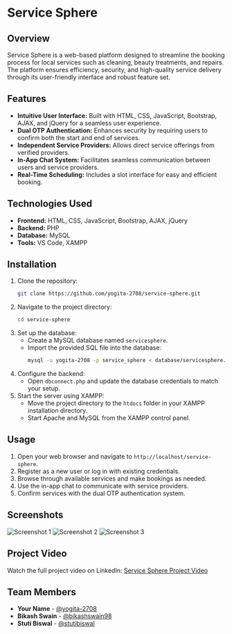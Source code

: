 # Service Sphere

## Overview

Service Sphere is a web-based platform designed to streamline the booking process for local services such as cleaning, beauty treatments, and repairs. The platform ensures efficiency, security, and high-quality service delivery through its user-friendly interface and robust feature set.

## Features

- **Intuitive User Interface:** Built with HTML, CSS, JavaScript, Bootstrap, AJAX, and jQuery for a seamless user experience.
- **Dual OTP Authentication:** Enhances security by requiring users to confirm both the start and end of services.
- **Independent Service Providers:** Allows direct service offerings from verified providers.
- **In-App Chat System:** Facilitates seamless communication between users and service providers.
- **Real-Time Scheduling:** Includes a slot interface for easy and efficient booking.

## Technologies Used

- **Frontend:** HTML, CSS, JavaScript, Bootstrap, AJAX, jQuery
- **Backend:** PHP
- **Database:** MySQL
- **Tools:** VS Code, XAMPP

## Installation

1. Clone the repository:
   ```bash
   git clone https://github.com/yogita-2708/service-sphere.git
   ```
2. Navigate to the project directory:
   ```bash
   cd service-sphere
   ```
3. Set up the database:
   - Create a MySQL database named `servicesphere`.
   - Import the provided SQL file into the database:
     ```bash
     mysql -u yogita-2708 -p service_sphere < database/servicesphere.sql
     ```
4. Configure the backend:
   - Open `dbconnect.php` and update the database credentials to match your setup.
5. Start the server using XAMPP:
   - Move the project directory to the `htdocs` folder in your XAMPP installation directory.
   - Start Apache and MySQL from the XAMPP control panel.

## Usage

1. Open your web browser and navigate to `http://localhost/service-sphere`.
2. Register as a new user or log in with existing credentials.
3. Browse through available services and make bookings as needed.
4. Use the in-app chat to communicate with service providers.
5. Confirm services with the dual OTP authentication system.

## Screenshots

![Screenshot 1](screenshots/screenshot1.png)
![Screenshot 2](screenshots/screenshot2.png)
![Screenshot 3](screenshots/screenshot3.png)

## Project Video

Watch the full project video on LinkedIn: [Service Sphere Project Video](https://www.linkedin.com/posts/k-yogita_siliconuniversity-finalyearproject-webdevelopment-activity-7212766074868490240-WGGf?utm_source=share&utm_medium=member_desktop)

## Team Members

- **Your Name** - [@yogita-2708](https://github.com/yogita-2708)
- **Bikash Swain** - [@bikashswain98](https://github.com/bikashswain98)
- **Stuti Biswal** - [@stutibiswal](https://github.com/stutibiswal)

